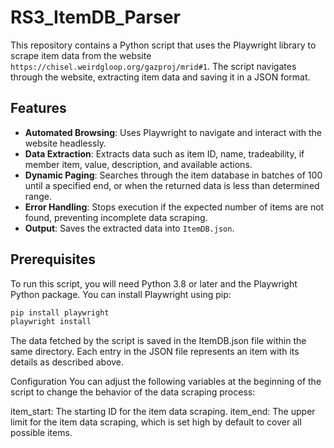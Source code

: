 # RS3_ItemDB_Parser

This repository contains a Python script that uses the Playwright library to scrape item data from the website `https://chisel.weirdgloop.org/gazproj/mrid#1`. The script navigates through the website, extracting item data and saving it in a JSON format.

## Features

- **Automated Browsing**: Uses Playwright to navigate and interact with the website headlessly.
- **Data Extraction**: Extracts data such as item ID, name, tradeability, if member item, value, description, and available actions.
- **Dynamic Paging**: Searches through the item database in batches of 100 until a specified end, or when the returned data is less than determined range.
- **Error Handling**: Stops execution if the expected number of items are not found, preventing incomplete data scraping.
- **Output**: Saves the extracted data into `ItemDB.json`.

## Prerequisites

To run this script, you will need Python 3.8 or later and the Playwright Python package. You can install Playwright using pip:

```bash
pip install playwright
playwright install
```

The data fetched by the script is saved in the ItemDB.json file within the same directory. Each entry in the JSON file represents an item with its details as described above.

Configuration
You can adjust the following variables at the beginning of the script to change the behavior of the data scraping process:

item_start: The starting ID for the item data scraping.
item_end: The upper limit for the item data scraping, which is set high by default to cover all possible items.
